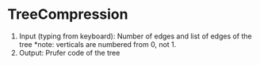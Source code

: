 # TreeCompression
1. Input (typing from keyboard): Number of edges and list of edges of the tree
*note: verticals are numbered from 0, not 1.
2. Output: Prufer code of the tree
